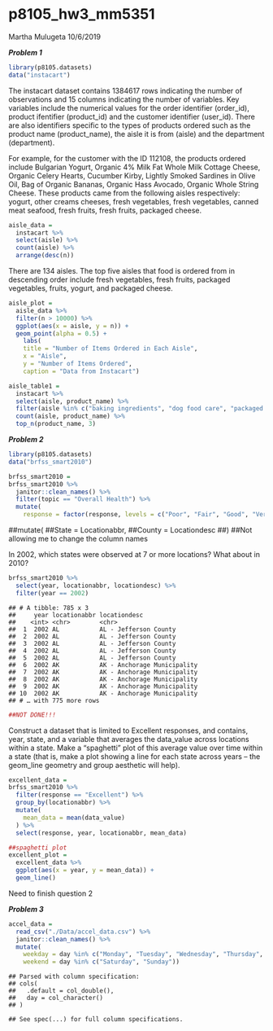 p8105\_hw3\_mm5351
================
Martha Mulugeta
10/6/2019

***Problem 1***

``` r
library(p8105.datasets)
data("instacart")
```

The instacart dataset contains 1384617 rows indicating the number of
observations and 15 columns indicating the number of variables. Key
variables include the numerical values for the order identifier
(order\_id), product ifentifier (product\_id) and the customer
identifier (user\_id). There are also identifiers specific to the types
of products ordered such as the product name (product\_name), the aisle
it is from (aisle) and the department (department).

For example, for the customer with the ID 112108, the products ordered
include Bulgarian Yogurt, Organic 4% Milk Fat Whole Milk Cottage Cheese,
Organic Celery Hearts, Cucumber Kirby, Lightly Smoked Sardines in Olive
Oil, Bag of Organic Bananas, Organic Hass Avocado, Organic Whole String
Cheese. These products came from the following aisles respectively:
yogurt, other creams cheeses, fresh vegetables, fresh vegetables, canned
meat seafood, fresh fruits, fresh fruits, packaged cheese.

``` r
aisle_data = 
  instacart %>% 
  select(aisle) %>% 
  count(aisle) %>% 
  arrange(desc(n)) 
```

There are 134 aisles. The top five aisles that food is ordered from in
descending order include fresh vegetables, fresh fruits, packaged
vegetables, fruits, yogurt, and packaged cheese.

``` r
aisle_plot =
  aisle_data %>% 
  filter(n > 10000) %>%
  ggplot(aes(x = aisle, y = n)) +
  geom_point(alpha = 0.5) +
    labs(
    title = "Number of Items Ordered in Each Aisle",
    x = "Aisle",
    y = "Number of Items Ordered",
    caption = "Data from Instacart")
```

``` r
aisle_table1 =
  instacart %>% 
  select(aisle, product_name) %>% 
  filter(aisle %in% c("baking ingredients", "dog food care", "packaged vegetables fruits")) %>%   
  count(aisle, product_name) %>% 
  top_n(product_name, 3)
```

***Problem 2***

``` r
library(p8105.datasets)
data("brfss_smart2010") 
```

``` r
brfss_smart2010 =
brfss_smart2010 %>% 
  janitor::clean_names() %>% 
  filter(topic == "Overall Health") %>% 
  mutate(
    response = factor(response, levels = c("Poor", "Fair", "Good", "Very good", "Excellent"), ordered = TRUE)) 
```

\#\#mutate( \#\#State = Locationabbr, \#\#County = Locationdesc \#\#)
\#\#Not allowing me to change the column names

In 2002, which states were observed at 7 or more locations? What about
in 2010?

``` r
brfss_smart2010 %>% 
  select(year, locationabbr, locationdesc) %>% 
  filter(year == 2002)
```

    ## # A tibble: 785 x 3
    ##     year locationabbr locationdesc               
    ##    <int> <chr>        <chr>                      
    ##  1  2002 AL           AL - Jefferson County      
    ##  2  2002 AL           AL - Jefferson County      
    ##  3  2002 AL           AL - Jefferson County      
    ##  4  2002 AL           AL - Jefferson County      
    ##  5  2002 AL           AL - Jefferson County      
    ##  6  2002 AK           AK - Anchorage Municipality
    ##  7  2002 AK           AK - Anchorage Municipality
    ##  8  2002 AK           AK - Anchorage Municipality
    ##  9  2002 AK           AK - Anchorage Municipality
    ## 10  2002 AK           AK - Anchorage Municipality
    ## # … with 775 more rows

``` r
##NOT DONE!!!
```

Construct a dataset that is limited to Excellent responses, and
contains, year, state, and a variable that averages the data\_value
across locations within a state. Make a “spaghetti” plot of this average
value over time within a state (that is, make a plot showing a line for
each state across years – the geom\_line geometry and group aesthetic
will help).

``` r
excellent_data = 
brfss_smart2010 %>% 
  filter(response == "Excellent") %>% 
  group_by(locationabbr) %>% 
  mutate(
    mean_data = mean(data_value)
  ) %>% 
  select(response, year, locationabbr, mean_data)    
```

``` r
##spaghetti plot
excellent_plot =
  excellent_data %>% 
  ggplot(aes(x = year, y = mean_data)) +
  geom_line()
```

Need to finish question 2

***Problem 3***

``` r
accel_data = 
  read_csv("./Data/accel_data.csv") %>% 
  janitor::clean_names() %>% 
  mutate(
    weekday = day %in% c("Monday", "Tuesday", "Wednesday", "Thursday", "Friday"),
    weekend = day %in% c("Saturday", "Sunday"))
```

    ## Parsed with column specification:
    ## cols(
    ##   .default = col_double(),
    ##   day = col_character()
    ## )

    ## See spec(...) for full column specifications.

